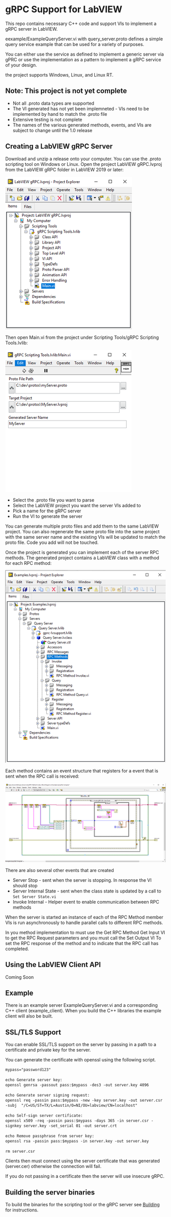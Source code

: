 # gRPC Support for LabVIEW

This repo contains necessary C++ code and support VIs to implement a gRPC server in LabVIEW.

eexample/ExampleQueryServer.vi with query_server.proto defines a simple query service example that can be used for a variety of purposes.  

You can either use the service as defined to implement a generic server via gPRC or use the implementation
as a pattern to implement a gRPC service of your design.

the project supports Windows, Linux, and Linux RT.

## Note: This project is not yet complete
* Not all .proto data types are supported
* The VI generated has not yet been implemneted - VIs need to be implemented by hand to match the .proto file
* Extensive testing is not complete
* The names of the various generated methods, events, and VIs are subject to change until the 1.0 release

## Creating a LabVIEW gRPC Server

Download and unzip a release onto your computer.  You can use the .proto scripting tool on Windows or Linux.
Open the project LabVIEW gRPC.lvproj from the LabVIEW gRPC folder in LabVIEW 2019 or later:

![LabVIEW gRPC.lvproj](docs/images/grpc-server-project.png "LabVIEW gRPC.lvproj")

Then open Main.vi from the project under Scripting Tools/gRPC Scripting Tools.lvlib:

![main.vi](docs/images/grpc-scripting-main.png "Main.vi")

* Select the .proto file you want to parse
* Select the LabVIEW project you want the server VIs added to
* Pick a name for the gRPC server
* Run the VI to generate the server

You can generate multiple proto files and add them to the same LabVIEW project.  You can also regenerate the same proto file into the same project with the same server name and the existing VIs will be updated to match the proto file. Code you add will not be touched.

Once the project is generated you can implement each of the server RPC methods.  The generated project contains a LabVIEW class with a method for each RPC method:

![Generated Project](docs/images/generated-project.png "Generated Project")

Each method contains an event structure that registers for a event that is sent when the RPC call is received:

![RPC Implementation](docs/images/rpc-method.png "Method Implementation")

There are also several other events that are created
* Server Stop - sent when the server is stopping.  In response the VI should stop
* Server Internal State - sent when the class state is updated by a call to `Set Server State.vi`
* Invoke Internal - Helper event to enable communication between RPC methods

When the server is started an instance of each of the RPC Method member VIs is run asynchronously to handle parallel calls to different RPC methods.

In you method implementation to must use the Get RPC Method Get Input VI to get the RPC Request parameters and you must call the Set Output VI To set the RPC response of the method and to indicate that the RPC call has completed.

## Using the LabVIEW Client API

Coming Soon

## Example

There is an example server ExampleQueryServer.vi and a corresponding C++ client (example_client).
When you build the C++ libraries the example client will also be built.

## SSL/TLS Support

You can enable SSL/TLS support on the server by passing in a path to a certificate and private key for the server.

You can generate the certificate with openssl using the following script.

```
mypass="password123"

echo Generate server key:
openssl genrsa -passout pass:$mypass -des3 -out server.key 4096

echo Generate server signing request:
openssl req -passin pass:$mypass -new -key server.key -out server.csr -subj  "/C=US/ST=TX/L=Austin/O=NI/OU=labview/CN=localhost"

echo Self-sign server certificate:
openssl x509 -req -passin pass:$mypass -days 365 -in server.csr -signkey server.key -set_serial 01 -out server.crt

echo Remove passphrase from server key:
openssl rsa -passin pass:$mypass -in server.key -out server.key

rm server.csr
```

Clients then must connect using the server certificate that was generated (server.cer) otherwise the connection will fail.

If you do not passing in a certificate then the server will use insecure gRPC.

## Building the server binaries
To build the binaries for the scripting tool or the gRPC server see [Building](src/Building.md) for instructions.

